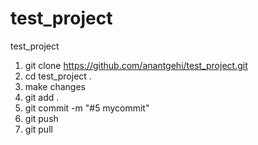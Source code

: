 # test_project
test_project

1) git clone https://github.com/anantgehi/test_project.git
2) cd test_project .
3) make changes
4) git add .
5) git commit -m "#5 mycommit"
6) git push
7) git pull

